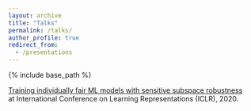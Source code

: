 ```yaml
---
layout: archive
title: "Talks"
permalink: /talks/
author_profile: true
redirect_from:
  - /presentations
---
```


{% include base_path %}

[Training individually fair ML models with sensitive subspace robustness](https://iclr.cc/virtual/poster_B1gdkxHFDH.html)  
at International Conference on Learning Representations (ICLR), 2020.
